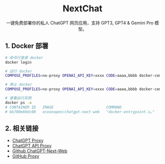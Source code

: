<div align="center">

<h1 align="center">NextChat</h1>

一键免费部署你的私人 ChatGPT 网页应用，支持 GPT3, GPT4 & Gemini Pro 模型。

</div>

## 1. Docker 部署

```bash
# 命令行登录 docker
docker login

# 运行 docker
COMPOSE_PROFILES=no-proxy OPENAI_API_KEY=xxxx CODE=aaaa,bbbb docker-compose up -d

# 停止 docker
COMPOSE_PROFILES=no-proxy OPENAI_API_KEY=xxxx CODE=aaaa,bbbb docker-compose stop

# 查看运行实例
docker ps -a
# CONTAINER ID   IMAGE                        COMMAND                   CREATED          STATUS                      PORTS     NAMES
# bb700e60dc00   oceanopen/chatgpt-next-web   "docker-entrypoint.s…"   12 minutes ago   Exited (0) 48 seconds ago             chatgpt-next-web
```

## 2. 相关链接

- [ChatGPT Proxy](https://bewildcard.com/api)
- [ChatGPT API Proxy](https://2233.ai/api)
- [Github ChatGPT-Next-Web](https://github.com/ChatGPTNextWeb/ChatGPT-Next-Web)
- [GitHub Proxy](https://ghgo.xyz/)
